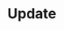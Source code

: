 # Update
<api-endpoint openapi-path="../openapi/platform.yaml" endpoint="/platform/purchase-order/api/v1/{ref}" method="POST"/>